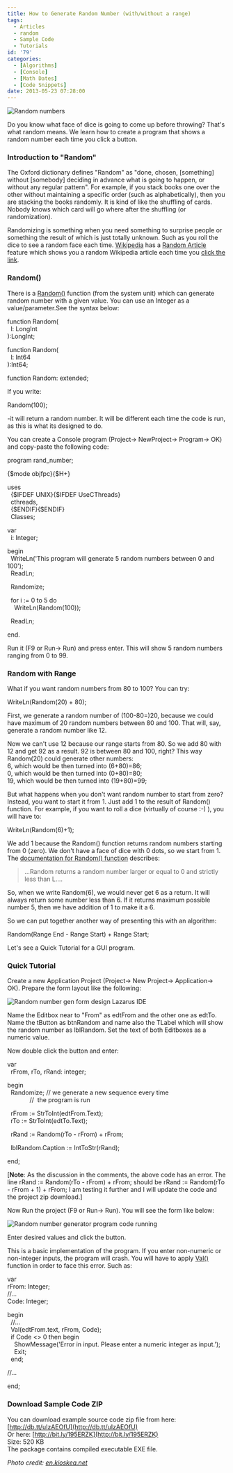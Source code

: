 ```yaml
---
title: How to Generate Random Number (with/without a range)
tags:
  - Articles
  - random
  - Sample Code
  - Tutorials
id: '79'
categories:
  - [Algorithms]
  - [Console]
  - [Math Dates]
  - [Code Snippets]
date: 2013-05-23 07:28:00
---
```


![Random numbers](how-to-generate-random-number/random-number-thumb.gif "Random numbers")

Do you know what face of dice is going to come up before throwing? That's what random means. We learn how to create a program that shows a random number each time you click a button.
<!-- more -->
  
  

### Introduction to "Random"

The Oxford dictionary defines "Random" as "done, chosen, \[something\] without \[somebody\] deciding in advance what is going to happen, or without any regular pattern". For example, if you stack books one over the other without maintaining a specific order (such as alphabetically), then you are stacking the books randomly. It is kind of like the shuffling of cards. Nobody knows which card will go where after the shuffling (or randomization).  
  
Randomizing is something when you need something to surprise people or something the result of which is just totally unknown. Such as you roll the dice to see a random face each time. [Wikipedia](http://www.wikipedia.org/) has a [Random Article](http://en.wikipedia.org/wiki/Special:Random) feature which shows you a random Wikipedia article each time you [click the link](http://en.wikipedia.org/wiki/Special:Random).  
  

### Random()

There is a [Random()](http://lazarus-ccr.sourceforge.net/docs/rtl/system/random.html) function (from the system unit) which can generate random number with a given value. You can use an Integer as a value/parameter.See the syntax below:  
  

function Random(  
  l: LongInt  
):LongInt;  
  
function Random(  
  l: Int64  
):Int64;  
  
function Random: extended; 

  
If you write:  

Random(100);

\-it will return a random number. It will be different each time the code is run, as this is what its designed to do.  
  
You can create a Console program (Project-> NewProject-> Program-> OK) and copy-paste the following code:  
  

program rand\_number;  
  
{$mode objfpc}{$H+}  
  
uses  
  {$IFDEF UNIX}{$IFDEF UseCThreads}  
  cthreads,  
  {$ENDIF}{$ENDIF}  
  Classes;  
  
var  
  i: Integer;  
  
begin  
  WriteLn('This program will generate 5 random numbers between 0 and 100');  
  ReadLn;  
  
  Randomize;  
  
  for i := 0 to 5 do  
    WriteLn(Random(100));  
  
  ReadLn;  
  
end.

  
Run it (F9 or Run-> Run) and press enter. This will show 5 random numbers ranging from 0 to 99.  
  

### Random with Range

  
What if you want random numbers from 80 to 100? You can try:  
  

WriteLn(Random(20) + 80);

  
  
First, we generate a random number of (100-80=)20, because we could have maximum of 20 random numbers between 80 and 100. That will, say, generate a random number like 12.  
  
Now we can't use 12 because our range starts from 80. So we add 80 with 12 and get 92 as a result. 92 is between 80 and 100, right? This way Random(20) could generate other numbers:  
6, which would be then turned into (6+80)=86;  
0, which would be then turned into (0+80)=80;  
19, which would be then turned into (19+80)=99;  
  
But what happens when you don't want random number to start from zero? Instead, you want to start it from 1. Just add 1 to the result of Random() function. For example, if you want to roll a dice (virtually of course :-) ), you will have to:  
  

WriteLn(Random(6)+1);

  
  
We add 1 because the Random() function returns random numbers starting from 0 (zero). We don't have a face of dice with 0 dots, so we start from 1. The [documentation for Random() function](http://lazarus-ccr.sourceforge.net/docs/rtl/system/random.html) describes:  

> ...Random returns a random number larger or equal to 0 and strictly less than L....

So, when we write Random(6), we would never get 6 as a return. It will always return some number less than 6. If it returns maximum possible number 5, then we have addition of 1 to make it a 6.  
  
So we can put together another way of presenting this with an algorithm:  
  

Random(Range End - Range Start) + Range Start;

  
  
Let's see a Quick Tutorial for a GUI program.  
  

### Quick Tutorial

Create a new Application Project (Project-> New Project-> Application-> OK). Prepare the form layout like the following:  
  

![Random number gen form design Lazarus IDE](how-to-generate-random-number/rand-layout.gif "Random number gen form design Lazarus IDE")

  
Name the Editbox near to "From" as edtFrom and the other one as edtTo. Name the tButton as btnRandom and name also the TLabel which will show the random number as lblRandom. Set the text of both Editboxes as a numeric value.  
  
Now double click the button and enter:  
  

var  
  rFrom, rTo, rRand: integer;  
  
begin  
  Randomize; // we generate a new sequence every time  
             //  the program is run  
  
  
  rFrom := StrToInt(edtFrom.Text);  
  rTo := StrToInt(edtTo.Text);  
  
  
  rRand := Random(rTo - rFrom) + rFrom;  
  
  
  lblRandom.Caption := IntToStr(rRand);  
  
end;

  
\[**Note**: As the discussion in the comments, the above code has an error. The line rRand := Random(rTo - rFrom) + rFrom; should be rRand := Random(rTo - rFrom + 1) + rFrom; I am testing it further and I will update the code and the project zip download.\]  
  
Now Run the project (F9 or Run-> Run). You will see the form like below:  
  

![Random number generator program code running](how-to-generate-random-number/random-number-generator.gif "Random number generator program code running")

  
Enter desired values and click the button.  
  
This is a basic implementation of the program. If you enter non-numeric or non-integer inputs, the program will crash. You will have to apply [Val()](http://lazarus-ccr.sourceforge.net/docs/rtl/system/val.html) function in order to face this error. Such as:  
  

var  
rFrom: Integer;  
//...   
Code: Integer;   
  
begin  
  //...  
  Val(edtFrom.text, rFrom, Code);  
  if Code <> 0 then begin  
    ShowMessage('Error in input. Please enter a numeric integer as input.');  
    Exit;  
  end;  
  
//...   
  
end;

  

### Download Sample Code ZIP

You can download example source code zip file from here: [http://db.tt/uIzAEOfU](http://db.tt/uIzAEOfU)  
Or here: [http://bit.ly/195ERZK](http://bit.ly/195ERZK)  
Size: 520 KB  
The package contains compiled executable EXE file.  
  
_Photo credit: [en.kioskea.net](http://static.commentcamarche.net/en.kioskea.net/faq/images/0-tgQcgNyu-asdg-s-.png)_